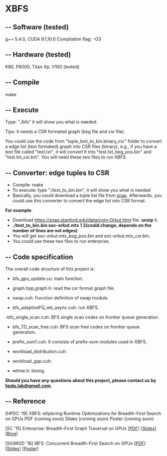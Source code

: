 # XBFS
--
Software (tested)
-----
g++ 5.4.0, CUDA 9.1,10.0
Compilation flag: -O3

--
Hardware (tested)
------
K80, P6000, Titan Xp, V100 (tested)

--
Compile
-----

make

--
Execute
------
Type: "./bfs" it will show you what is needed.

Tips: It needs a CSR formated graph (beg file and csr file). 

You could use the code from "tuple_text_to_bin.binary_csr" folder to convert a edge list (text formated) graph into CSR files (binary), e.g., if you have a text file called "test.txt", it will convert it into "test.txt_beg_pos.bin" and "test.txt_csr.bin". You will need these two files to run XBFS.

--
Converter: edge tuples to CSR
----
- Compile: make
- To execute: type "./text_to_bin.bin", it will show you what is needed
- Basically, you could download a tuple list file from [snap](https://snap.stanford.edu/data/). Afterwards, you could use this converter to convert the edge list into CSR format. 

**For example**:

- Download https://snap.stanford.edu/data/com-Orkut.html file. **unzip** it. 
- **./text_to_bin.bin soc-orkut.mtx 1 2(could change, depends on the number of lines are not edges)**
- You will get *soc-orkut.mtx_beg_pos.bin* and *soc-orkut.mtx_csr.bin*. 
- You could use these two files to run enterprise.

--
Code specification
---------
The overall code structure of this project is:

- bfs_gpu_update.cu: main function.

- graph.hpp,graph.h: read the csr format graph file.

- swap.cuh: Function definition of swap module.

- bfs_adaptiveFQ_wb_async.cuh: run XBFS.

 -bfs_single_scan.cuh: BFS single scan codes on frontier queue generation.

 - bfs_TD_scan_free.cuh: BFS scan free codes on frontier queue generation.

 - prefix_sum1.cuh: It consists of prefix-sum modules used in XBFS.

- workload_distribution.cuh: 

- workload_gap.cuh: 

- wtime.h: timing.

 


**Should you have any questions about this project, please contact us by hpda.lab@gmail.com.**

--
Reference
-------
[HPDC '19] XBFS: eXploring Runtime Optimizations for Breadth-First Search on GPUs 
PDF (coming soon)
Slides (coming soon)
Poster (coming soon)


[SC '15] Enterprise: Breadth-First Graph Traversal on GPUs [[PDF](http://home.gwu.edu/~asherliu/publication/enterprise_sc15.pdf)] [[Slides](http://home.gwu.edu/~asherliu/publication/enterprise_sc15.pdf)] [[Blog](http://home.gwu.edu/~asherliu/publication/enterprise_sc15.pdf)]

[SIGMOD '16] iBFS: Concurrent Breadth-First Search on GPUs [[PDF](http://home.gwu.edu/~asherliu/publication/ibfs.pdf)] [[Slides](http://home.gwu.edu/~asherliu/publication/ibfs_slides.pdf)] [[Poster](http://home.gwu.edu/~asherliu/publication/ibfs_poster.pdf)]

